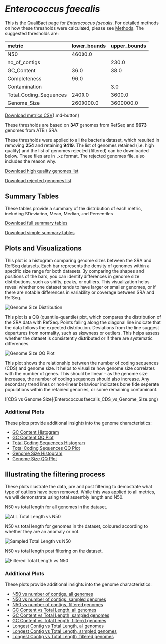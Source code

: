 # *Enterococcus faecalis*

This is the QualiBact page for *Enterococcus faecalis*. For detailed methods on how these thresholds were calculated, please see [Methods](../../methods.md).
The suggested thresholds are: 

| metric                 | lower_bounds   | upper_bounds   |
|:-----------------------|:---------------|:---------------|
| N50                    | 46000.0        |                |
| no_of_contigs          |                | 230.0          |
| GC_Content             | 36.0           | 38.0           |
| Completeness           | 96.0           |                |
| Contamination          |                | 3.0            |
| Total_Coding_Sequences | 2400.0         | 3600.0         |
| Genome_Size            | 2600000.0      | 3600000.0      |

[Download metrics CSV](Enterococcus_faecalis_metrics.csv){.md-button}


These thresholds are based on **347** genomes from RefSeq and **9673** genomes from ATB / SRA.

These thresholds were applied to all the bacteria dataset, which resulted in removing **254** and retaining **9419**.
The list of genomes retained (i.e. high quality) and the list of genomes rejected (filtered) can be downloaded below. These files are in `.xz` format. The rejected genomes file, also includes the reason why.

[Download high quality genomes list](Enterococcus_faecalis_high_quality_genomes.csv.xz)


[Download rejected genomes list](Enterococcus_faecalis_filtered_out_genomes.csv.xz)



## Summary Tables
These tables provide a summary of the distribution of each metric, including SDeviation, Mean, Median, and Percentiles.

[Download full summary tables](summary.csv)

[Download simple summary tables](selected_summary.csv)

## Plots and Visualizations

This plot is a histogram comparing genome sizes between the SRA and RefSeq datasets. Each bar represents the density of genomes within a specific size range for both datasets. By comparing the shapes and positions of the bars, you can identify differences in genome size distributions, such as shifts, peaks, or outliers. This visualization helps reveal whether one dataset tends to have larger or smaller genomes, or if there are notable differences in variability or coverage between SRA and RefSeq.

![Genome Size Distribution](Genome_Size_refseq_histogram_kde.png)

This plot is a QQ (quantile-quantile) plot, which compares the distribution of the SRA data with RefSeq. Points falling along the diagonal line indicate that the data follows the expected distribution. Deviations from the line suggest departures from normality, such as skewness or outliers. This helps assess whether the dataset is consistently distributed or if there are systematic differences.

![Genome Size QQ Plot](Genome_Size_refseq_qqplot.png)

This plot shows the relationship between the number of coding sequences (CDS) and genome size. It helps to visualize how genome size correlates with the number of genes. This should be linear - as the genome size increases, the number of coding sequences should also increase. Any secondary trend lines or non-linear behaviour indicates bone fide seperate populations within the retained genomes, or some remaining contaminant. 

![CDS vs Genome Size](Enterococcus faecalis_CDS_vs_Genome_Size.png)

### Additional Plots

These plots provide additional insights into the genome characteristics:

- [GC Content Histogram](GC_Content_refseq_histogram_kde.png)
- [GC Content QQ Plot](GC_Content_refseq_qqplot.png)
- [Total Coding Sequences Histogram](Total_Coding_Sequences_refseq_histogram_kde.png)
- [Total Coding Sequences QQ Plot](Total_Coding_Sequences_refseq_qqplot.png)
- [Genome Size Histogram](Genome_Size_refseq_histogram_kde.png)
- [Genome Size QQ Plot](Genome_Size_refseq_qqplot.png)
## Illustrating the filtering process
These plots illustrate the data, pre and post filtering to demostrate what type of outliers have been removed. While this was applied to all metrics, we will demonstrate using total assembly length and N50.

N50 vs total length for all genomes in the dataset.

![ALL Total Length vs N50](Enterococcus_faecalis_all_total_length_N50.png)

N50 vs total length for genomes in the dataset, coloured according to whether they are an anomaly or not.

![Sampled Total Length vs N50](Enterococcus_faecalis_sample_total_length_N50.png)

N50 vs total length post filtering on the dataset.

![Filtered Total Length vs N50](Enterococcus_faecalis_filt_total_length_N50.png)

### Additional Plots

These plots provide additional insights into the genome characteristics:

- [N50 vs number of contigs, all genomes](Enterococcus_faecalis_all_N50_number.png)
- [N50 vs number of contigs, sampled genomes](Enterococcus_faecalis_sample_N50_number.png)
- [N50 vs number of contigs, filtered genomes](Enterococcus_faecalis_filt_N50_number.png)
- [GC Content vs Total Length, all genomes](Enterococcus_faecalis_all_total_length_GC_Content.png)
- [GC Content vs Total Length, sampled genomes](Enterococcus_faecalis_sample_total_length_GC_Content.png)
- [GC Content vs Total Length, filtered genomes](Enterococcus_faecalis_filt_total_length_GC_Content.png)
- [Longest Contig vs Total Length, all genomes](Enterococcus_faecalis_all_total_length_longest.png)
- [Longest Contig vs Total Length, sampled genomes](Enterococcus_faecalis_sample_total_length_longest.png)
- [Longest Contig vs Total Length, filtered genomes](Enterococcus_faecalis_filt_total_length_longest.png)
